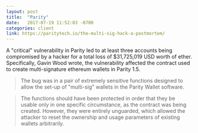 ```yaml
---
layout: post
title:  "Parity"
date:   2017-07-19 11:52:03 -0700
categories: client
link: https://paritytech.io/the-multi-sig-hack-a-postmortem/
---
```

A "critical" vulnerability in Parity led to at least three accounts being compromised by a hacker for a total loss of $31,725,019 USD worth of ether. Specifically, Gavin Wood wrote, the vulnerability affected the contract used to create multi-signature ethereum wallets in Parity 1.5.

>  The bug was in a pair of extremely sensitive functions designed to allow the set-up of "multi-sig" wallets in the Parity Wallet software.

> The functions should have been protected in order that they be usable only in one specific circumstance, as the contract was being created. However, they were entirely unguarded, which allowed the attacker to reset the ownership and usage parameters of existing wallets arbitrarily.
